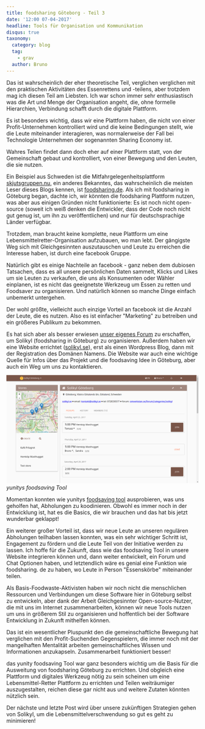 ```yaml
---
title: foodsharing Göteborg - Teil 3
date: '12:00 07-04-2017'
headline: Tools für Organisation und Kommunikation
disqus: true
taxonomy:
  category: blog
  tag:
    - grav
  author: Bruno
---
```


Das ist wahrscheinlich der eher theoretische Teil, verglichen verglichen mit den praktischen Aktivitäten des Essenrettens und -teilens, aber trotzdem mag ich diesen Teil am Liebsten. Ich war schon immer sehr enthusiastisch was die Art und Menge der Organisation angeht, die, ohne formelle Hierarchien, Verbindung schafft durch die digitale Plattform.

Es ist besonders wichtig, dass wir eine Plattform haben, die nicht von einer Profit-Unternehmen kontrolliert wird und die keine Bedingungen stellt, wie die Leute miteinander interagieren, was normalerweise der Fall bei Technologie Unternehmen der sogenannten Sharing Economy ist.

Wahres Teilen findet dann doch eher auf einer Plattform statt, von der Gemeinschaft gebaut und kontrolliert, von einer Bewegung und den Leuten, die sie nutzen.

Ein Beispiel aus Schweden ist die Mitfahrgelegenheitsplattform [skjutsgruppen.nu](http://skjutsgruppen.nu/), ein anderes Bekanntes, das wahrscheinlich die meisten Leser dieses Blogs kennen, ist [foodsharing.de](https://foodsharing.de/). Als ich mit foodsharing in Göteburg began, dachte ich, wir könnten die foodsharing Plattform nutzen, was aber aus einigen Gründen nicht funktionierte: Es ist noch nicht open-source (soweit ich weiß denken die Entwickler, dass der Code noch nicht gut genug ist, um ihn zu veröffentlichen) und nur für deutschsprachige Länder verfügbar.

Trotzdem, man braucht keine komplette, neue Plattform um eine Lebensmittelretter-Organisation aufzubauen, wo man lebt. Der gängigste Weg sich mit Gleichgesinnten auszutauschen und Leute zu erreichen die Interesse haben, ist durch eine facebook Gruppe.

Natürlich gibt es einige Nachteile an facebook - ganz neben dem dubiosen Tatsachen, dass es all unsere persönlichen Daten sammelt, Klicks und Likes um sie Leuten zu verkaufen, die uns als Konsumenten oder Wähler einplanen, ist es nicht das geeignetste Werkzeug um Essen zu retten und Foodsaver zu organisieren. Und natürlich können so manche Dinge einfach unbemerkt untergehen.

Der wohl größte, vielleicht auch einzige Vorteil an facebook ist die Anzahl der Leute, die es nutzen. Also es ist einfacher "Marketing" zu betreiben und ein größeres Publikum zu bekommen.

Es hat sich aber als besser erwiesen [unser eigenes Forum](http://omverkstan.se/forum/categories/solikyl) zu erschaffen, um Solikyl (foodsharing in Göteburg) zu organisieren. Außerdem haben wir eine Website errichtet ([solikyl.se](http://solikyl.se/)), erst als einen Wordpress Blog, dann mit der Registration des Domänen Namens. Die Website war auch eine wichtige Quelle für Infos über das Projekt und die foodsaving Idee in Göteburg, aber auch ein Weg um uns zu kontaktieren.

![](fstool.png) *yunitys foodsaving Tool*

Momentan konnten wie yunitys [foodsaving tool](https://foodsaving.world) ausprobieren, was uns geholfen hat, Abholungen zu koodinieren. Obwohl es immer noch in der Entwicklung ist, hat es die Basics, die wir brauchen und das hat bis jetzt wunderbar geklappt!

Ein weiterer großer Vorteil ist, dass wir neue Leute an unseren regulären Abholungen teilhaben lassen konnten, was ein sehr wichtiger Schritt ist, Engagement zu fördern und die Leute Teil von der Initiative werden zu lassen. Ich hoffe für die Zukunft, dass wie das foodsaving Tool in unsere Website integrieren können und, dann weiter entwickelt, ein Forum und Chat Optionen haben, und letztendlich wäre es genial eine Funktion wie foodsharing. de zu haben, wo Leute in Person "Essenskörbe" miteinander teilen.

Als Basis-Foodwaste-Aktivisten haben wir noch nicht die menschlichen Ressourcen und Verbindungen um diese Software hier in Göteburg selbst zu entwickeln, aber dank der Arbeit Gleichgesinnter Open-source-Nutzer, die mit uns im Internet zusammenarbeiten, können wir neue Tools nutzen um uns in größerem Stil zu organisieren und hoffentlich bei der Software Entwicklung in Zukunft mithelfen können.

Das ist ein wesentlicher Pluspunkt den die gemeinschaftliche Bewegung hat verglichen mit den Profit-Suchenden Gegenspielern, die immer noch mit der mangelhaften Mentalität arbeiten gemeinschaftliches Wissen und Informationen anzukapseln. Zusammenarbeit funktioniert besser!

das yunity foodsaving Tool war ganz besonders wichtig um die Basis für die Ausweitung von foodsharing Göteburg zu errichten. Und obgleich eine Plattform und digitales Werkzeug nötig zu sein scheinen um eine Lebensmittel-Retter Plattform zu errichten und Teilen weiträumiger auszugestalten, reichen diese gar nicht aus und weitere Zutaten könnten nützlich sein.

Der nächste und letzte Post wird über unsere zukünftigen Strategien gehen von Solikyl, um die Lebensmittelverschwendung so gut es geht zu minimieren!